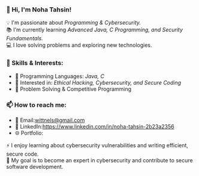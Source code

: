 ### 👋 Hi, I'm Noha Tahsin!
💡 I'm passionate about *Programming & Cybersecurity.*  
📚 I'm currently learning *Advanced Java, C Programming, and Security Fundamentals.*  
💻 I love solving problems and exploring new technologies.  

### 🚀 Skills & Interests:
- 🔹 Programming Languages: *Java, C*
- 🔹 Interested in: *Ethical Hacking, Cybersecurity, and Secure Coding*
- 🔹 Problem Solving & Competitive Programming  

### 📫 How to reach me:
- 📧 Email:wittnels@gmail.com
- 💼 LinkedIn:https://www.linkedin.com/in/noha-tahsin-2b23a2356
- 🌐 Portfolio: 

⚡ I enjoy learning about cybersecurity vulnerabilities and writing efficient, secure code.  
🎯 My goal is to become an expert in cybersecurity and contribute to secure software development.
